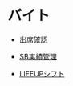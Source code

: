 # バイト
- <a href= " https://docs.google.com/spreadsheets/d/1oAw5_ZrxE-uBh1qvG8gfihLrVMuPXM8HpD9o0Mn35lI/edit?gid=0#gid=0 " target="_blank">出席確認</a>

- <a href= " https://docs.google.com/spreadsheets/d/1eVmbuRPyt_Ll5VLLNSyXfH7yRniSl9S7lPAZYGVrens/edit?gid=333450600#gid=333450600 " target="_blank">SB実績管理</a>

- <a href= " https://docs.google.com/spreadsheets/d/1ia_xaU1OwZMUh7LC47BaWPKnboTBSDrDixZgmVTQ3bo/edit?gid=141706712#gid=141706712 " target="_blank">LIFEUPシフト</a>





